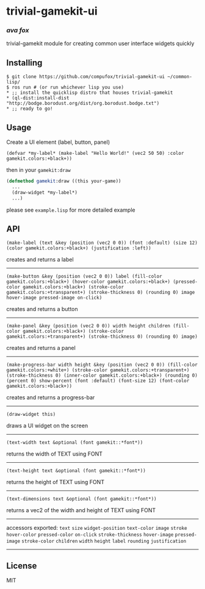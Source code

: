 # trivial-gamekit-ui
### _ava fox_

trivial-gamekit module for creating common user interface widgets quickly

## Installing

```shell
$ git clone https://github.com/compufox/trivial-gamekit-ui ~/common-lisp/
$ ros run # (or run whichever lisp you use)
* ;; install the quicklisp distro that houses trivial-gamekit
* (ql-dist:install-dist "http://bodge.borodust.org/dist/org.borodust.bodge.txt")
* ;; ready to go!
```

## Usage

Create a UI element (label, button, panel)

`(defvar *my-label* (make-label "Hello World!" (vec2 50 50) :color gamekit.colors:+black+))`

then in your `gamekit:draw`

```lisp
(defmethod gamekit:draw ((this your-game))
  ...
  (draw-widget *my-label*)
  ...)
```

please see `example.lisp` for more detailed example

## API

`(make-label (text &key (position (vec2 0 0)) (font :default) (size 12) (color gamekit.colors:+black+) (justification :left))`

creates and returns a label

---

`(make-button &key (position (vec2 0 0)) label (fill-color gamekit.colors:+black+) (hover-color gamekit.colors:+black+) (pressed-color gamekit.colors:+black+) (stroke-color gamekit.colors:+transparent+) (stroke-thickness 0) (rounding 0) image hover-image pressed-image on-click)`

creates and returns a button

---

`(make-panel &key (position (vec2 0 0)) width height children (fill-color gamekit.colors:+black+) (stroke-color gamekit.colors:+transparent+) (stroke-thickness 0) (rounding 0) image)`

creates and returns a panel

---

`(make-progress-bar width height &key (position (vec2 0 0)) (fill-color gamekit.colors:+white+) (stroke-color gamekit.colors:+transparent+) (stroke-thickness 0) (inner-color gamekit.colors:+black+) (rounding 0) (percent 0) show-percent (font :default) (font-size 12) (font-color gamekit.colors:+black+))`

creates and returns a progress-bar

---

`(draw-widget this)`

draws a UI widget on the screen

---

`(text-width text &optional (font gamekit::*font*))`

returns the width of TEXT using FONT

---

`(text-height text &optional (font gamekit::*font*))`

returns the height of TEXT using FONT

---

`(text-dimensions text &optional (font gamekit::*font*))`

returns a vec2 of the width and height of TEXT using FONT

---

accessors exported: `text` `size` `widget-position` `text-color` `image` `stroke` `hover-color` `pressed-color` `on-click` `stroke-thickness` `hover-image` `pressed-image` `stroke-color` `children` `width` `height` `label` `rounding` `justification`

---

## License

MIT

